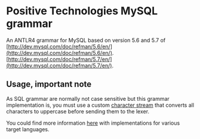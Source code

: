 # Positive Technologies MySQL grammar

An ANTLR4 grammar for MySQL based on version 5.6 and 5.7 of 
[http://dev.mysql.com/doc/refman/5.6/en/](http://dev.mysql.com/doc/refman/5.6/en/).
[http://dev.mysql.com/doc/refman/5.7/en/](http://dev.mysql.com/doc/refman/5.7/en/).

## Usage, important note
As SQL grammar are normally not case sensitive but this grammar implementation is, you must use a custom [character stream](https://github.com/antlr/antlr4/blob/master/runtime/Java/src/org/antlr/v4/runtime/CharStream.java) that converts all characters to uppercase before sending them to the lexer.

You could find more information [here](https://github.com/antlr/antlr4/blob/master/doc/case-insensitive-lexing.md#custom-character-streams-approach) with implementations for various target languages.


